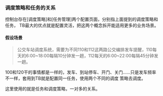 ### 调度策略和任务的关系

控制台存在[调度策略]和[任务管理]两个配置页面，分别指上面提到的调度策略和任务，
TB最大的优点就是配置灵活，把这两个概念拆开能适用更多的业务场景。

#### 假设场景
> 公交车站调度系统，需要为不同110和112这两路公交编排发车提醒，110每天的6:00~18:00每隔10分钟发一趟，112每天的6:00~22:00每隔45分钟发一趟。

100和120干的事情都是一样的，发车、到站停车、开门、关门......只是发车频率不一样，套用到TB就是配置同一任务，使用两个不同的调度
策略去调度。

这里使用的就是任务和调度策略，一对多的关系。
